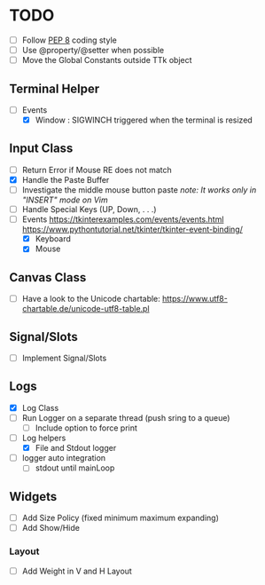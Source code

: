 # TODO
- [ ] Follow [PEP 8](https://www.python.org/dev/peps/pep-0008/) coding style
- [ ] Use @property/@setter when possible
- [ ] Move the Global Constants outside TTk object

## Terminal Helper
- [ ] Events
  - [x] Window : SIGWINCH triggered when the terminal is resized

## Input Class
- [ ] Return Error if Mouse RE does not match
- [x] Handle the Paste Buffer
- [ ] Investigate the middle mouse button paste
  *note: It works only in "INSERT" mode on Vim*
- [ ] Handle Special Keys (UP, Down, . . .)
- [ ] Events
  https://tkinterexamples.com/events/events.html
  https://www.pythontutorial.net/tkinter/tkinter-event-binding/
  - [x] Keyboard
  - [x] Mouse

## Canvas Class
- [ ] Have a look to the Unicode chartable: https://www.utf8-chartable.de/unicode-utf8-table.pl

## Signal/Slots
- [ ] Implement Signal/Slots

## Logs
- [x] Log Class
- [ ] Run Logger on a separate thread (push sring to a queue)
  - [ ] Include option to force print
- [ ] Log helpers
  - [x] File and Stdout logger
- [ ] logger auto integration
  - [ ] stdout until mainLoop

## Widgets
- [ ] Add Size Policy (fixed minimum maximum expanding)
- [ ] Add Show/Hide
### Layout
- [ ] Add Weight in V and H Layout